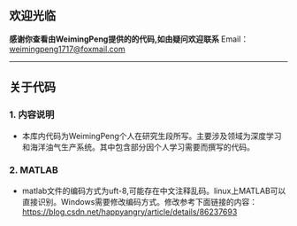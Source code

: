 ## 欢迎光临
__感谢你查看由WeimingPeng提供的的代码,如由疑问欢迎联系__
Email： weimingpeng1717@foxmail.com
______________________

## 关于代码
### 1. 内容说明
- 本库内代码为WeimingPeng个人在研究生段所写。主要涉及领域为深度学习和海洋油气生产系统。其中包含部分因个人学习需要而撰写的代码。
### 2. MATLAB
- matlab文件的编码方式为uft-8,可能存在中文注释乱码。linux上MATLAB可以直接识别。Windows需要修改编码方式。修改参考下面链接的内容：
https://blog.csdn.net/happyangry/article/details/86237693